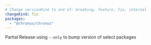 ```yaml
---
# Change versionKind to one of: breaking, feature, fix, internal
changeKind: fix
packages:
  - "@chronus/chronus"
---
```


Partial Release using `--only` to bump version of select packages
